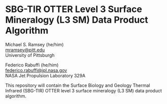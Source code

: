 # SBG-TIR OTTER Level 3 Surface Mineralogy (L3 SM) Data Product Algorithm

Michael S. Ramsey (he/him)<br>
[mramsey@pitt.edu](mailto:mramsey@pitt.edu)<br>
University of Pittsburgh

Federico Rabuffi (he/him)<br>
[federico.rabuffi@jpl.nasa.gov](mailto:federico.rabuffi@jpl.nasa.gov)<br>
NASA Jet Propulsion Laboratory 329A

This repository will contain the Surface Biology and Geology Thermal Infrared (SBG-TIR) OTTER level 3 surface mineralogy (L3 SM) data product algorithm.
